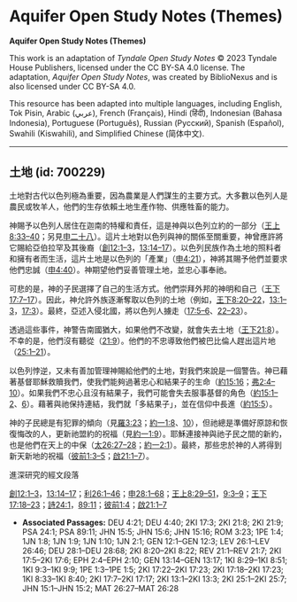 # Aquifer Open Study Notes (Themes)

**Aquifer Open Study Notes (Themes)**

This work is an adaptation of *Tyndale Open Study Notes* © 2023 Tyndale House Publishers, licensed under the CC BY\-SA 4\.0 license. The adaptation, *Aquifer Open Study Notes*, was created by BiblioNexus and is also licensed under CC BY\-SA 4\.0\.

This resource has been adapted into multiple languages, including English, Tok Pisin, Arabic (عربي), French (Français), Hindi (हिंदी), Indonesian (Bahasa Indonesia), Portuguese (Português), Russian (Русский), Spanish (Español), Swahili (Kiswahili), and Simplified Chinese (简体中文).



--------------------------------

## 土地 (id: 700229)

土地對古代以色列極為重要，因為農業是人們謀生的主要方式。大多數以色列人是農民或牧羊人，他們的生存依賴土地生產作物、供應牲畜的能力。

神賜予以色列人居住在迦南的特權和責任，這是神與以色列立約的一部分（[王上8:33–40](https://ref.ly/1Kgs8:33-1Kgs8:40)；另見[申二十八](https://ref.ly/Deut28:1-Deut28:68)）。這片土地對以色列與神的關係至關重要，神曾應許將它賜給亞伯拉罕及其後裔（[創12:1–3](https://ref.ly/Gen12:1-Gen12:3)，[13:14–17](https://ref.ly/Gen13:14-Gen13:17)）。以色列民族作為土地的照料者和擁有者而生活，這片土地是以色列的「產業」（[申4:21](https://ref.ly/Deut4:21)），神將其賜予他們並要求他們忠誠（[申4:40](https://ref.ly/Deut4:40)）。神期望他們妥善管理土地，並忠心事奉祂。

可悲的是，神的子民選擇了自己的生活方式。他們崇拜外邦的神明和自己（[王下17:7–17](https://ref.ly/2Kgs17:7-2Kgs17:17)）。因此，神允許外族逐漸奪取以色列的土地（例如，[王下8:20–22](https://ref.ly/2Kgs8:20-2Kgs8:22)，[13:1–3](https://ref.ly/2Kgs13:1-2Kgs13:3)，[17:3](https://ref.ly/2Kgs17:3)）。最終，亞述入侵北國，將以色列人擄走（[17:5–6](https://ref.ly/2Kgs17:5-2Kgs17:6)、[22–23](https://ref.ly/2Kgs17:22-2Kgs17:23)）。

透過這些事件，神警告南國猶大，如果他們不改變，就會失去土地（[王下21:8](https://ref.ly/2Kgs21:8)）。不幸的是，他們沒有聽從（[21:9](https://ref.ly/2Kgs21:9)）。他們的不忠導致他們被巴比倫人趕出這片地（[25:1–21](https://ref.ly/2Kgs25:1-2Kgs25:7)）。

以色列悖逆，又未有善加管理神賜給他們的土地，對我們來說是一個警告。神已藉著基督耶穌救贖我們，使我們能夠過著忠心和結果子的生命（[約15:16](https://ref.ly/John15:16)；[弗2:4–10](https://ref.ly/Eph2:4-Eph2:10)）。如果我們不忠心且沒有結果子，我們可能會失去服事基督的角色（[約15:1–2](https://ref.ly/John15:1-John15:2)、[6](https://ref.ly/John15:6)）。藉著與祂保持連結，我們就「多結果子」，並在信仰中長進（[約15:5](https://ref.ly/John15:5)）。

神的子民總是有犯罪的傾向（見[羅3:23](https://ref.ly/Rom3:23)；[約一1:8](https://ref.ly/1John1:8)、[10](https://ref.ly/1John1:10)），但祂總是準備好原諒和恢復悔改的人，更新祂盟約的祝福（見[約一1:9](https://ref.ly/1John1:9)）。耶穌連接神與祂子民之間的新約，也是他們在天上的中保（[太26:27–28](https://ref.ly/Matt26:27-Matt26:28)；[約一2:1](https://ref.ly/1John2:1)）。最終，那些忠於神的人將得到新天新地的祝福（[彼前1:3–5](https://ref.ly/1Pet1:3-1Pet1:5)；[啟21:1–7](https://ref.ly/Rev21:1-Rev21:7)）。

進深研究的經文段落

[創12:1–3](https://ref.ly/Gen12:1-Gen12:3)，[13:14–17](https://ref.ly/Gen13:14-Gen13:17)；[利26:1–46](https://ref.ly/Lev26:1-Lev26:46)；[申28:1–68](https://ref.ly/Deut28:1-Deut28:68)；[王上8:29–51](https://ref.ly/1Kgs8:29-1Kgs8:51)，[9:3–9](https://ref.ly/1Kgs9:3-1Kgs9:9)；[王下17:18–23](https://ref.ly/2Kgs17:18-2Kgs17:23)；[詩24:1](https://ref.ly/Ps24:1)，[89:11](https://ref.ly/Ps89:11)；[彼前1:4](https://ref.ly/1Pet1:4)；[啟21:1–7](https://ref.ly/Rev21:1-Rev21:7)

* **Associated Passages:** DEU 4:21; DEU 4:40; 2KI 17:3; 2KI 21:8; 2KI 21:9; PSA 24:1; PSA 89:11; JHN 15:5; JHN 15:6; JHN 15:16; ROM 3:23; 1PE 1:4; 1JN 1:8; 1JN 1:9; 1JN 1:10; 1JN 2:1; GEN 12:1–GEN 12:3; LEV 26:1–LEV 26:46; DEU 28:1–DEU 28:68; 2KI 8:20–2KI 8:22; REV 21:1–REV 21:7; 2KI 17:5–2KI 17:6; EPH 2:4–EPH 2:10; GEN 13:14–GEN 13:17; 1KI 8:29–1KI 8:51; 1KI 9:3–1KI 9:9; 1PE 1:3–1PE 1:5; 2KI 17:22–2KI 17:23; 2KI 17:18–2KI 17:23; 1KI 8:33–1KI 8:40; 2KI 17:7–2KI 17:17; 2KI 13:1–2KI 13:3; 2KI 25:1–2KI 25:7; JHN 15:1–JHN 15:2; MAT 26:27–MAT 26:28

